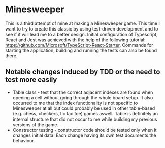 ﻿# Minesweeper

This is a third attempt of mine at making a Minesweeper game. This time I want to try to create this classic by using test-driven development and to see if it will lead me to a better design.
Initial configuration of Typescript, React and Jest was achieved with the help of the following tutorial: https://github.com/Microsoft/TypeScript-React-Starter. Commands for starting the application, building and running the tests can also be found there.

## Notable changes induced by TDD or the need to test more easily
* Table class - test that the correct adjacent indexes are found when opening a cell without going through the whole board setup. It also occurred to me that the index functionality is not specific to Minesweeper at all but could probably be used in other table-based (e.g. chess, checkers, tic tac toe) games aswell. Table is definitely an internal structure that did not occur to me while building my previous versions of the game.
* Constructor testing - constructor code should be tested only when it changes initial data. Each change having its own test documents the behaviour.
